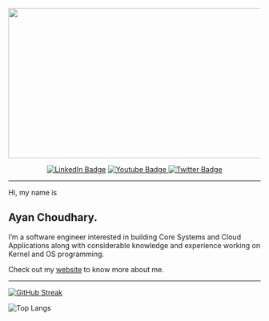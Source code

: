 <p align="center"><img src="https://media.giphy.com/media/dWesBcTLavkZuG35MI/giphy.gif" width="600" height="300"  /></p>

<p align="center">
    <a href="https://www.linkedin.com/in/ayanchoudhary">
    <img src="https://img.shields.io/badge/LinkedIn-blue?style=for-the-badge&logo=linkedin&logoColor=white" alt="LinkedIn Badge"></a>
    <a href="https://www.twitch.tv/ay4ry">
        <img src="https://img.shields.io/badge/Twitch-blueviolet?style=for-the-badge&logo=twitch&logoColor=white" alt="Youtube Badge"/>
  </a>
  <a href="https://twitter.com/ay4ry">
    <img src="https://img.shields.io/badge/Twitter-blue?style=for-the-badge&logo=twitter&logoColor=white" alt="Twitter Badge"/>
  </a>
</p>

---

Hi, my name is
## <b>Ayan Choudhary</b>.

I’m a software engineer interested in building Core Systems and Cloud Applications along with considerable knowledge and experience working on Kernel and OS programming.

Check out my [website](http://ayanchoudhary.com) to know more about me.

---

[![GitHub Streak](http://github-readme-streak-stats.herokuapp.com?user=ayanchoudhary&theme=dark&background=000000)](https://git.io/streak-stats)

![Top Langs](https://github-readme-stats.vercel.app/api/top-langs/?username=ayanchoudhary&layout=compact&theme=vision-friendly-dark)
